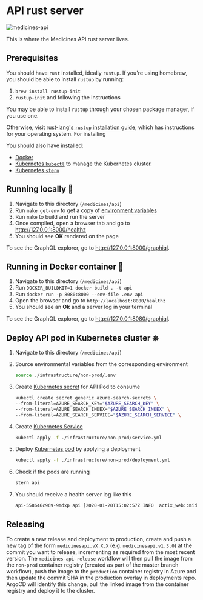# API rust server

![medicines-api](https://github.com/MHRA/products/workflows/medicines-api-master/badge.svg)

This is where the Medicines API rust server lives.

## Prerequisites

You should have `rust` installed, ideally `rustup`.
If you're using homebrew, you should be able to install `rustup` by running:

1. `brew install rustup-init`
2. `rustup-init` and following the instructions

You may be able to install `rustup` through your chosen package manager, if you use one.

Otherwise, visit [rust-lang's `rustup` installation guide][rustup install], which has instructions for your operating system.
For installing

You should also have installed:

- [Docker][docker install]
- [Kubernetes `kubectl`][kubernetes install] to manage the Kubernetes cluster.
- [Kubernetes `stern`][stern]

## Running locally 🦀

1. Navigate to this directory (`/medicines/api`)
2. Run `make get-env` to get a copy of [environment variables](../../docs/principles/config.md)
3. Run `make` to build and run the server
4. Once compiled, open a browser tab and go to http://127.0.0.1:8000/healthz
5. You should see **OK** rendered on the page

To see the GraphQL explorer, go to http://127.0.0.1:8000/graphiql.

## Running in Docker container 🐳

1. Navigate to this directory (`/medicines/api`)
2. Run `DOCKER_BUILDKIT=1 docker build . -t api`
3. Run `docker run -p 8080:8000 --env-file .env api`
4. Open the browser and go to `http://localhost:8080/healthz`
5. You should see an **Ok** and a server log in your terminal

To see the GraphQL explorer, go to http://127.0.0.1:8080/graphiql.

## Deploy API pod in Kubernetes cluster ⎈

1. Navigate to this directory (`/medicines/api`)
2. Source environmental variables from the corresponding environment

   ```sh
   source ./infrastructure/non-prod/.env
   ```

3. Create [Kubernetes secret][kubernetes secret] for API Pod to consume

   ```sh
   kubectl create secret generic azure-search-secrets \
   --from-literal=AZURE_SEARCH_KEY="$AZURE_SEARCH_KEY" \
   --from-literal=AZURE_SEARCH_INDEX="$AZURE_SEARCH_INDEX" \
   --from-literal=AZURE_SEARCH_SERVICE="$AZURE_SEARCH_SERVICE" \
   ```

4. Create [Kubernetes Service][kubernetes service]

   ```sh
   kubectl apply -f ./infrastructure/non-prod/service.yml
   ```

5. Deploy [Kubernetes pod][kubernetes pod] by applying a deployment

   ```sh
   kubectl apply -f ./infrastructure/non-prod/deployment.yml
   ```

6. Check if the pods are running

   ```sh
   stern api
   ```

7. You should receive a health server log like this

   ```sh
   api-558646c969-9mdxp api [2020-01-20T15:02:57Z INFO  actix_web::middleware::logger] 10.244.1.1:51524 "GET /healthz HTTP/1.1" 200 2 "-" "kube-probe/1.14" 0.000059
   ```

[rustup install]: https://www.rust-lang.org/tools/install "Install Rust - Rust Programming Language"
[docker install]: https://docs.docker.com/install/ "Install Docker"
[kubernetes install]: https://kubernetes.io/docs/tasks/tools/install-kubectl/ "Install Kubernetes"
[stern]: https://github.com/wercker/stern "Stern - GitHub"
[kubernetes service]: https://kubernetes.io/docs/concepts/services-networking/service/ "Service - Kubernetes Documentation"
[kubernetes pod]: https://kubernetes.io/docs/concepts/workloads/pods/pod/ "Pod - Kubernetes Documentation"
[kubernetes secret]: https://kubernetes.io/docs/concepts/configuration/secret/ "Secret - Kubernetes Documentation"

## Releasing

To create a new release and deployment to production, create and push a new tag of the form `medicinesapi.vX.X.X` (e.g. `medicinesapi.v1.3.0`) at the commit you want to release, incrementing as required from the most recent version. The `medicines-api-release` workflow will then pull the image from the `non-prod` container registry (created as part of the master branch workflow), push the image to the `production` container registry in Azure and then update the commit SHA in the production overlay in deployments repo. ArgoCD will identify this change, pull the linked image from the container registry and deploy it to the cluster.
